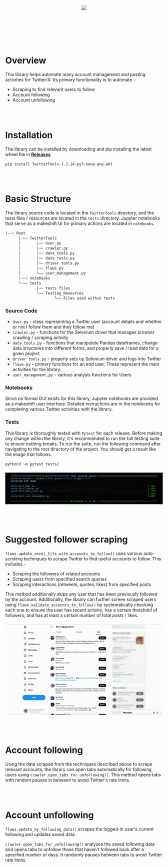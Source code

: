 <div align="center" style="height:120px; margin: 40px"><img src="images/TwitterTools Logo-min.png"></div>

# Overview
This library helps automate many account management and posting activities for Twitter/X. Its primary functionality is to automate –

* Scraping to find relevant users to follow
* Account following
* Account unfollowing


<br/>
<br/>


# Installation
The library can be installed by downloading and pip installing the latest wheel file in <a href="https://github.com/khbateman/TwitterTools/releases">**Releases**</a>.
```
pip install TwitterTools-1.3.14-py3-none-any.whl
```

<br/>
<br/>

# Basic Structure
The library source code is located in the `TwitterTools` directory, and the tests files / resources are located in the `tests` directory. Jupyter notebooks that serve as a makeshift UI for primary actions are located in `notebooks`.

```
|-── Root
      |-── TwitterTools
      │       |── User.py
      │       |── crawler.py
      │       |── data_tools.py
      │       |── data_tools.py
      │       |── driver_tools.py
      │       |── flows.py
      │       └–– user_management.py
      |-── notebooks
      └-── tests
              |── tests files
              └–– Testing_Resources
                      └–– Files used within tests
```

### Source Code
* `User.py` - class representing a Twitter user (account details and whether or not I follow them and they follow me)
* `crawler.py` - functions for the Selenium driver that manages browser crawling / scraping activity
* `data_tools.py` - functions that manipulate Pandas dataframes, change data structures into different forms, and properly save / read data for a given project
* `driver_tools.py` - properly sets up Selenium driver and logs into Twitter
* `flows.py` - primary functions for an end user. These represent the main activities for the library.
* `user_management.py` - various analysis functions for Users

### Notebooks
Since no formal GUI exists for this library, Jupyter notebooks are provided as a makeshift user interface. Detailed instructions are in the notebooks for completing various Twitter activities with the library.

### Tests
This library is thoroughly tested with `Pytest` for each release. Before making any change within the library, it's recommended to run the full testing suite to ensure nothing breaks. To run the suite, run the following command after navigating to the root directory of the project. You should get a result like the image that follows.

```
python3 -m pytest tests/
```

<div align="center" style="max-height: 140px; margin: 20px 0px"><img src="images/Testing_Results-min.jpg"></div>

<br/>
<br/>

# Suggested follower scraping
`flows.update_excel_file_with_accounts_to_follow()` uses various auto-scrolling techniques to scrape Twitter to find useful accounts to follow. This includes - 

* Scraping the followers of related accounts
* Scraping users from specified search queries
* Scraping interactions (retweets, quotes, likes) from specified posts

This method additionally skips any user that has been previously followed by the account. Additionally, the library can further screen scraped users using `flows.validate_accounts_to_follow()` by systematically checking each one to ensure the user has recent activity, has a certain threshold of followers, and has at least a certain number of total posts / likes.

<div align="center" style="margin: 20px 0px"><img src="images/Scraping_posts.gif"></div>

<br/>
<br/>

# Account following
Using the data scraped from the techniques described above to scrape relevant accounts, the library can open tabs automatically for following users using `crawler.open_tabs_for_unfollowing()`. This method opens tabs with random pauses in between to avoid Twitter's rate limits.


<br/>
<br/>

# Account unfollowing

`flows.update_my_following_data()` scrapes the logged-in user's current following and updates saved data.

`crawler.open_tabs_for_unfollowing()` analyzes the saved following data and opens tabs to unfollow those that haven't followed back after a specified number of days. It randomly pauses between tabs to avoid Twitter rate limits.